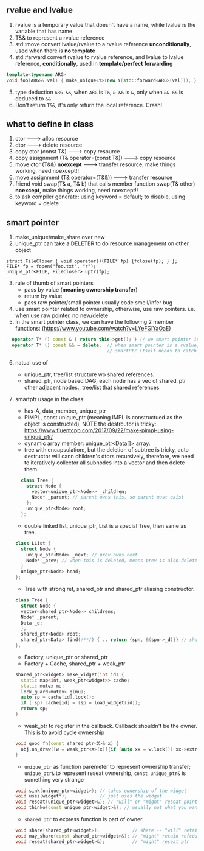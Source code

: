 ## rvalue and lvalue
1. rvalue is a temporary value that doesn't have a name, while lvalue is the variable that has name
2. T&& to represent a rvalue reference
3. std::move convert lvalue/rvalue to a rvalue reference **unconditionally**, used when there is **no template**
4. std::farward convert rvalue to rvalue reference, and lvalue to lvalue reference, 
   **conditionally**, used in **template/perfect forwarding**

```c++
template<typename ARG>
void foo(ARG&& val) { make_unique<Y>(new Y(std::forward<ARG>(val))); }
```

5. type deduction `ARG &&`, when `ARG` is `T&`, `& &&` is `&`, only when `&& &&` is deduced to `&&`
6. Don't return `T&&`, it's only return the local reference. Crash! 

## what to define in class
1. ctor   ---> alloc resource
2. dtor   ---> delete resource
3. copy ctor (const T&)  ---> copy resource
4. copy assignment (T& operator=(const T&)) ---> copy resource 
5. move ctor (T&&) **noexcept**  ---> transfer resource, make things working, need noexcept!!
6. move assignment (T& operator=(T&&)) ---> transfer resource
7. friend void swap(T& a, T& b) that calls member function swap(T& other) **noexcept**, make things working, need noexcept!!
8. to ask compiler generate: using keyword = default; to disable, using keyword = delete

## smart pointer
1. make_unique/make_share over new
2. unique_ptr can take a DELETER to do resource management on other object
```
struct FileCloser { void operator()(FILE* fp) {fclose(fp); } };
FILE* fp = fopen("foo.txt", "r");
unique_ptr<FILE, FileCloser> uptr(fp);
```
3. rule of thumb of smart pointers
    + pass by value (**meaning ownership transfer**)
    + return by value
    + pass raw pointer/small pointer usually code smell/infer bug
4. use smart pointer related to ownership, otherwise, use raw pointers. i.e. when use raw pointer, no new/delete
5. In the smart pointer class, we can have the following 2 member functions:
    (https://www.youtube.com/watch?v=LYeFGiYaOaE)
```c++
  operator T* () const & { return this->get(); } // we smart pointer is a lvalue, get the raw pointer whenever needs
  operator T* () const && = delete;  // when smart pointer is a rvalue, we shouldn't convert to raw pointer, 
                                     // smartPtr itself needs to catch it
```
6. natual use of
    + unique_ptr, tree/list structure wo shared references. 
    + shared_ptr, node based DAG, each node has a vec of shared_ptr other adjacent nodes., tree/list that shared references
7. smartptr usage in the class:
    + has-A, data_member, unique_ptr
    + PIMPL, const unique_ptr (meaning IMPL is constructued as the object is constructed), NOTE the destrcutor is tricky: https://www.fluentcpp.com/2017/09/22/make-pimpl-using-unique_ptr/
    + dynamic array member: unique_ptr<Data[]> array.
    + tree with encapsulation:, but the deletion of subtree is tricky, auto destructor will cann children's dtors recursively, therefore, we need to iteratively collector all subnodes into a vector and then delete them.
    ```c++
      class Tree {
        struct Node {
          vector<unique_ptr<Node>> _children;
          Node* _parent; // parent owns this, so parent must exist
        };
        unique_ptr<Node> root;
      };
    ```
    
    + double linked list, unique_ptr, List is a special Tree, then same as tree.
    ```c++
    class LList {
      struct Node {
        unique_ptr<Node> _next; // prev owns next
        Node* _prev; // when this is deleted, means prev is also deleted, therefore, prev is always valid
      }
      unique_ptr<Node> head;
    };
    ```
    + Tree with strong ref, shared_ptr and shared_ptr aliasing constructor.
    ```c++
    class Tree {
      struct Node {
      vector<shared_ptr<Node>> childrens;
      Node* _parent;
      Data _d;
      };
      shared_ptr<Node> root;
      shared_ptr<Data> find(/**/) { .. return {spn, &(spn->_d)}} // shared_ptr aliasing constructor
    };
    
    ```
    + Factory, unique_ptr or shared_ptr
    + Factory + Cache, shared_ptr + weak_ptr
    ```c++
    shared_ptr<widget> make_widget(int id) {
      static map<int, weak_ptr<widget>> cache;
      static mutex mu;
      lock_guard<mutex> g(mu);
      auto sp = cache[id].lock();
      if (!sp) cache[id] = (sp = load_widget(id));
      return sp;
    }
    ```
    + weak_ptr to register in the callback. Callback shouldn't be the owner. This is to avoid cycle ownership
    ```c++
    void good_fn(const shared_ptr<X>& x) {
      obj.on_draw([w = weak_ptr<X>(x)]{if (auto xx = w.lock()) xx->extra_work(); })
    }
    ```
    + `unique_ptr` as function paremeter to represent ownership transfer; `unique_ptr&` to represent reseat ownership, `const unique_ptr&` is something very strange
    ```c++
    void sink(unique_ptr<widget>); // takes ownership of the widget
    void uses(widget*);            // just uses the widget
    void reseat(unique_ptr<widget>&); // "will" or "might" reseat pointer
    void thinko(const unique_ptr<widget>&); // usually not what you want
    ```
    + `shared_ptr` to express function is part of owner
    ```c++
    void share(shared_ptr<widget>);            // share -- "will" retain refcount
    void may_share(const shared_ptr<widget>&); // "might" retain refcount
    void reseat(shared_ptr<widget>&);          // "might" reseat ptr
    ```
    
